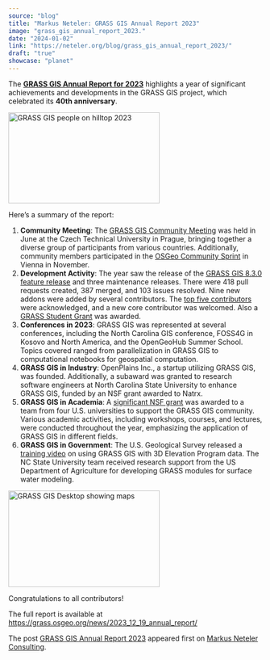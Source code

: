 ```yaml
---
source: "blog"
title: "Markus Neteler: GRASS GIS Annual Report 2023"
image: "grass_gis_annual_report_2023."
date: "2024-01-02"
link: "https://neteler.org/blog/grass_gis_annual_report_2023/"
draft: "true"
showcase: "planet"
---
```


<p>The <strong><a href="https://grass.osgeo.org/news/2023_12_19_annual_report/">GRASS GIS Annual Report for 2023</a></strong> highlights a year of significant achievements and developments in the GRASS GIS project, which celebrated its <strong>40th anniversary</strong>.</p>
<p><a href="https://neteler.org/wp-content/uploads/2024/01/GRASS_people_on_hilltop_2023.jpg"><img fetchpriority="high" decoding="async" class="alignright wp-image-2437 size-medium" src="https://neteler.org/wp-content/uploads/2024/01/GRASS_people_on_hilltop_2023-300x180.jpg" alt="GRASS GIS people on hilltop 2023" width="300" height="180" srcset="https://neteler.org/wp-content/uploads/2024/01/GRASS_people_on_hilltop_2023-300x180.jpg 300w, https://neteler.org/wp-content/uploads/2024/01/GRASS_people_on_hilltop_2023-150x90.jpg 150w, https://neteler.org/wp-content/uploads/2024/01/GRASS_people_on_hilltop_2023-768x462.jpg 768w, https://neteler.org/wp-content/uploads/2024/01/GRASS_people_on_hilltop_2023-624x375.jpg 624w, https://neteler.org/wp-content/uploads/2024/01/GRASS_people_on_hilltop_2023.jpg 1000w" sizes="(max-width: 300px) 100vw, 300px" /></a></p>
<p>Here&#8217;s a summary of the report:</p>
<ol>
<li><strong>Community Meeting</strong>: The <a href="https://grass.osgeo.org/news/2023_08_13_grass_community_meeting_prague_june_2023_report">GRASS GIS Community Meeting</a> was held in June at the Czech Technical University in Prague, bringing together a diverse group of participants from various countries. Additionally, community members participated in the <a href="https://wiki.osgeo.org/wiki/OSGeo_Community_Sprint_2023">OSGeo Community Sprint</a> in Vienna in November.</li>
<li><strong>Development Activity</strong>: The year saw the release of the <a href="https://grass.osgeo.org/news/2023_06_24_grass_gis_8_3_released/">GRASS GIS 8.3.0 feature release</a> and three maintenance releases. There were 418 pull requests created, 387 merged, and 103 issues resolved. Nine new addons were added by several contributors. The <a href="https://github.com/OSGeo/grass/graphs/contributors?from=2023-01-01&amp;to=2023-12-19&amp;type=c">top five contributors</a> were acknowledged, and a new core contributor was welcomed. Also a <a class="ext" title="GRASS Student Grant" href="https://grasswiki.osgeo.org/wiki/Student_Grants" target="_blank" rel="noopener">GRASS Student Grant</a> was awarded.</li>
<li><strong>Conferences in 2023</strong>: GRASS GIS was represented at several conferences, including the North Carolina GIS conference, FOSS4G in Kosovo and North America, and the OpenGeoHub Summer School. Topics covered ranged from parallelization in GRASS GIS to computational notebooks for geospatial computation.</li>
<li><strong>GRASS GIS in Industry</strong>: OpenPlains Inc., a startup utilizing GRASS GIS, was founded. Additionally, a subaward was granted to research software engineers at North Carolina State University to enhance GRASS GIS, funded by an NSF grant awarded to Natrx.</li>
<li><strong>GRASS GIS in Academia</strong>: A <a href="https://grass.osgeo.org/news/2023_09_06_nsf_grant_awarded">significant NSF grant</a> was awarded to a team from four U.S. universities to support the GRASS GIS community. Various academic activities, including workshops, courses, and lectures, were conducted throughout the year, emphasizing the application of GRASS GIS in different fields.</li>
<li><strong>GRASS GIS in Government</strong>: The U.S. Geological Survey released a <a href="https://www.usgs.gov/media/videos/lesson-10g1-importing-and-visualizing-elevation-data-using-grass-gis">training video</a> on using GRASS GIS with 3D Elevation Program data. The NC State University team received research support from the US Department of Agriculture for developing GRASS modules for surface water modeling.</li>
</ol>
<p><a href="https://neteler.org/wp-content/uploads/2024/01/grass83_news_screenshot.jpg"><img decoding="async" class="alignright wp-image-2438 size-medium" src="https://neteler.org/wp-content/uploads/2024/01/grass83_news_screenshot-300x191.jpg" alt="GRASS GIS Desktop showing maps" width="300" height="191" srcset="https://neteler.org/wp-content/uploads/2024/01/grass83_news_screenshot-300x191.jpg 300w, https://neteler.org/wp-content/uploads/2024/01/grass83_news_screenshot-1024x651.jpg 1024w, https://neteler.org/wp-content/uploads/2024/01/grass83_news_screenshot-150x95.jpg 150w, https://neteler.org/wp-content/uploads/2024/01/grass83_news_screenshot-768x488.jpg 768w, https://neteler.org/wp-content/uploads/2024/01/grass83_news_screenshot-624x397.jpg 624w, https://neteler.org/wp-content/uploads/2024/01/grass83_news_screenshot.jpg 1419w" sizes="(max-width: 300px) 100vw, 300px" /></a></p>
<p>Congratulations to all contributors!</p>
<p>The full report is available at <a href="https://grass.osgeo.org/news/2023_12_19_annual_report/">https://grass.osgeo.org/news/2023_12_19_annual_report/</a></p>
<p>The post <a href="https://neteler.org/blog/grass_gis_annual_report_2023/">GRASS GIS Annual Report 2023</a> appeared first on <a href="https://neteler.org">Markus Neteler Consulting</a>.</p>

